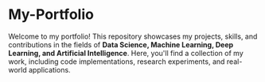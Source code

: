 # My-Portfolio

Welcome to my portfolio! This repository showcases my projects, skills, and contributions in the fields of **Data Science, Machine Learning, Deep Learning, and Artificial Intelligence**. Here, you'll find a collection of my work, including code implementations, research experiments, and real-world applications.
